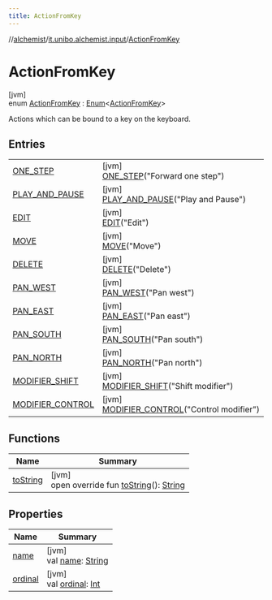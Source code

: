 ```yaml
---
title: ActionFromKey
---
```

//[alchemist](../../../index.html)/[it.unibo.alchemist.input](../index.html)/[ActionFromKey](index.html)



# ActionFromKey



[jvm]\
enum [ActionFromKey](index.html) : [Enum](https://kotlinlang.org/api/latest/jvm/stdlib/kotlin/-enum/index.html)<[ActionFromKey](index.html)> 

Actions which can be bound to a key on the keyboard.



## Entries


| | |
|---|---|
| [ONE_STEP](-o-n-e_-s-t-e-p/index.html) | [jvm]<br>[ONE_STEP](-o-n-e_-s-t-e-p/index.html)("Forward one step") |
| [PLAY_AND_PAUSE](-p-l-a-y_-a-n-d_-p-a-u-s-e/index.html) | [jvm]<br>[PLAY_AND_PAUSE](-p-l-a-y_-a-n-d_-p-a-u-s-e/index.html)("Play and Pause") |
| [EDIT](-e-d-i-t/index.html) | [jvm]<br>[EDIT](-e-d-i-t/index.html)("Edit") |
| [MOVE](-m-o-v-e/index.html) | [jvm]<br>[MOVE](-m-o-v-e/index.html)("Move") |
| [DELETE](-d-e-l-e-t-e/index.html) | [jvm]<br>[DELETE](-d-e-l-e-t-e/index.html)("Delete") |
| [PAN_WEST](-p-a-n_-w-e-s-t/index.html) | [jvm]<br>[PAN_WEST](-p-a-n_-w-e-s-t/index.html)("Pan west") |
| [PAN_EAST](-p-a-n_-e-a-s-t/index.html) | [jvm]<br>[PAN_EAST](-p-a-n_-e-a-s-t/index.html)("Pan east") |
| [PAN_SOUTH](-p-a-n_-s-o-u-t-h/index.html) | [jvm]<br>[PAN_SOUTH](-p-a-n_-s-o-u-t-h/index.html)("Pan south") |
| [PAN_NORTH](-p-a-n_-n-o-r-t-h/index.html) | [jvm]<br>[PAN_NORTH](-p-a-n_-n-o-r-t-h/index.html)("Pan north") |
| [MODIFIER_SHIFT](-m-o-d-i-f-i-e-r_-s-h-i-f-t/index.html) | [jvm]<br>[MODIFIER_SHIFT](-m-o-d-i-f-i-e-r_-s-h-i-f-t/index.html)("Shift modifier") |
| [MODIFIER_CONTROL](-m-o-d-i-f-i-e-r_-c-o-n-t-r-o-l/index.html) | [jvm]<br>[MODIFIER_CONTROL](-m-o-d-i-f-i-e-r_-c-o-n-t-r-o-l/index.html)("Control modifier") |


## Functions


| Name | Summary |
|---|---|
| [toString](to-string.html) | [jvm]<br>open override fun [toString](to-string.html)(): [String](https://kotlinlang.org/api/latest/jvm/stdlib/kotlin/-string/index.html) |


## Properties


| Name | Summary |
|---|---|
| [name](index.html#177396941%2FProperties%2F-134779887) | [jvm]<br>val [name](index.html#177396941%2FProperties%2F-134779887): [String](https://kotlinlang.org/api/latest/jvm/stdlib/kotlin/-string/index.html) |
| [ordinal](index.html#1496824657%2FProperties%2F-134779887) | [jvm]<br>val [ordinal](index.html#1496824657%2FProperties%2F-134779887): [Int](https://kotlinlang.org/api/latest/jvm/stdlib/kotlin/-int/index.html) |

